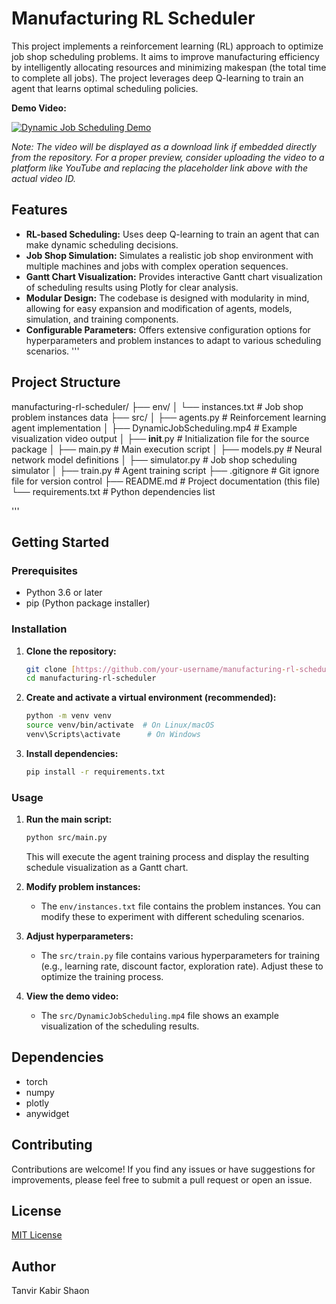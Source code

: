 # Manufacturing RL Scheduler

This project implements a reinforcement learning (RL) approach to optimize job shop scheduling problems. It aims to improve manufacturing efficiency by intelligently allocating resources and minimizing makespan (the total time to complete all jobs). The project leverages deep Q-learning to train an agent that learns optimal scheduling policies.

**Demo Video:**

[![Dynamic Job Scheduling Demo](https://img.youtube.com/vi/placeholder/0.jpg)](src/DynamicJobScheduling.mp4)

*Note: The video will be displayed as a download link if embedded directly from the repository. For a proper preview, consider uploading the video to a platform like YouTube and replacing the placeholder link above with the actual video ID.*

## Features

* **RL-based Scheduling:** Uses deep Q-learning to train an agent that can make dynamic scheduling decisions.
* **Job Shop Simulation:** Simulates a realistic job shop environment with multiple machines and jobs with complex operation sequences.
* **Gantt Chart Visualization:** Provides interactive Gantt chart visualization of scheduling results using Plotly for clear analysis.
* **Modular Design:** The codebase is designed with modularity in mind, allowing for easy expansion and modification of agents, models, simulation, and training components.
* **Configurable Parameters:** Offers extensive configuration options for hyperparameters and problem instances to adapt to various scheduling scenarios.
'''
## Project Structure
manufacturing-rl-scheduler/
├── env/
│   └── instances.txt           # Job shop problem instances data
├── src/
│   ├── agents.py               # Reinforcement learning agent implementation
│   ├── DynamicJobScheduling.mp4 # Example visualization video output
│   ├── __init__.py             # Initialization file for the source package
│   ├── main.py                 # Main execution script
│   ├── models.py               # Neural network model definitions
│   ├── simulator.py            # Job shop scheduling simulator
│   ├── train.py                # Agent training script
├── .gitignore                  # Git ignore file for version control
├── README.md                   # Project documentation (this file)
└── requirements.txt            # Python dependencies list

'''

## Getting Started

### Prerequisites

* Python 3.6 or later
* pip (Python package installer)

### Installation

1.  **Clone the repository:**

    ```bash
    git clone [https://github.com/your-username/manufacturing-rl-scheduler.git](https://github.com/your-username/manufacturing-rl-scheduler.git)
    cd manufacturing-rl-scheduler
    ```

2.  **Create and activate a virtual environment (recommended):**

    ```bash
    python -m venv venv
    source venv/bin/activate  # On Linux/macOS
    venv\Scripts\activate      # On Windows
    ```

3.  **Install dependencies:**

    ```bash
    pip install -r requirements.txt
    ```

### Usage

1.  **Run the main script:**

    ```bash
    python src/main.py
    ```

    This will execute the agent training process and display the resulting schedule visualization as a Gantt chart.

2.  **Modify problem instances:**

    * The `env/instances.txt` file contains the problem instances. You can modify these to experiment with different scheduling scenarios.

3.  **Adjust hyperparameters:**

    * The `src/train.py` file contains various hyperparameters for training (e.g., learning rate, discount factor, exploration rate). Adjust these to optimize the training process.

4.  **View the demo video:**

    * The `src/DynamicJobScheduling.mp4` file shows an example visualization of the scheduling results.

## Dependencies

* torch
* numpy
* plotly
* anywidget

## Contributing

Contributions are welcome! If you find any issues or have suggestions for improvements, please feel free to submit a pull request or open an issue.

## License

[MIT License](LICENSE) 

## Author

Tanvir Kabir Shaon


